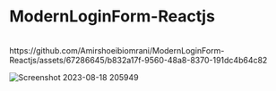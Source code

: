 # ModernLoginForm-Reactjs
<br />
https://github.com/Amirshoeibiomrani/ModernLoginForm-Reactjs/assets/67286645/b832a17f-9560-48a8-8370-191dc4b64c82


<br />


![Screenshot 2023-08-18 205949](https://github.com/Amirshoeibiomrani/ModernLoginForm-Reactjs/assets/67286645/872d0a18-120f-475b-b401-b85a8bc60d5c)
